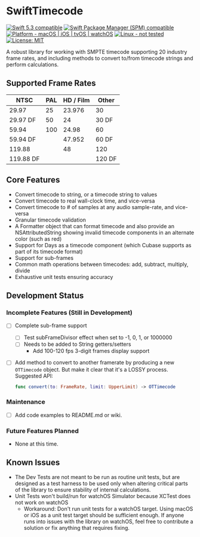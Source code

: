 # SwiftTimecode

<p>
<a href="https://developer.apple.com/swift"><img src="https://img.shields.io/badge/Swift%205.3-compatible-orange.svg?style=flat" alt="Swift 5.3 compatible" /></a>
<a href="https://developer.apple.com/swift"><img src="https://img.shields.io/badge/SPM-compatible-orange.svg?style=flat" alt="Swift Package Manager (SPM) compatible" /></a>
<a href="https://developer.apple.com/swift"><img src="https://img.shields.io/badge/platform-macOS%20|%20iOS%20|%20tvOS%20|%20watchOS-green.svg?style=flat" alt="Platform - macOS | iOS | tvOS | watchOS" /></a>
<a href="https://developer.apple.com/swift"><img src="https://img.shields.io/badge/Linux-not%20tested-black.svg?style=flat" alt="Linux - not tested" /></a>
<a href="https://raw.githubusercontent.com/uraimo/Bitter/master/LICENSE"><img src="http://img.shields.io/badge/license-MIT-blue.svg?style=flat" alt="License: MIT" /></a>
</p>

A robust library for working with SMPTE timecode supporting 20 industry frame rates, and including methods to convert to/from timecode strings and perform calculations.

## Supported Frame Rates

| NTSC      | PAL  | HD / Film | Other  |
| --------- | ---- | --------- | ------ |
| 29.97     | 25   | 23.976    | 30     |
| 29.97 DF  | 50   | 24        | 30 DF  |
| 59.94     | 100  | 24.98     | 60     |
| 59.94 DF  |      | 47.952    | 60 DF  |
| 119.88    |      | 48        | 120    |
| 119.88 DF |      |           | 120 DF |

## Core Features

- Convert timecode to string, or a timecode string to values
- Convert timecode to real wall-clock time, and vice-versa
- Convert timecode to # of samples at any audio sample-rate, and vice-versa
- Granular timecode validation
- A Formatter object that can format timecode and also provide an NSAttributedString showing invalid timecode components in an alternate color (such as red)
- Support for Days as a timecode component (which Cubase supports as part of its timecode format)
- Support for sub-frames
- Common math operations between timecodes: add, subtract, multiply, divide
- Exhaustive unit tests ensuring accuracy

## Development Status

### Incomplete Features (Still in Development)

- [ ] Complete sub-frame support

  - [ ] Test subFrameDivisor effect when set to -1, 0, 1, or 1000000
  - [ ] Needs to be added to String getters/setters
    - Add 100-120 fps 3-digit frames display support

- [ ] Add method to convert to another framerate by producing a new `OTTimecode` object. But make it clear that it's a LOSSY process. Suggested API:

  ```swift
  func convert(to: FrameRate, limit: UpperLimit) -> OTTimecode
  ```

### Maintenance

- [ ] Add code examples to README.md or wiki.

### Future Features Planned

- None at this time.

## Known Issues

- The Dev Tests are not meant to be run as routine unit tests, but are designed as a test harness to be used only when altering critical parts of the library to ensure stability of internal calculations.
- Unit Tests won't build/run for watchOS Simulator because XCTest does not work on watchOS
  - Workaround: Don't run unit tests for a watchOS target. Using macOS or iOS as a unit test target should be sufficient enough. If anyone runs into issues with the library on watchOS, feel free to contribute a solution or fix anything that requires fixing.
